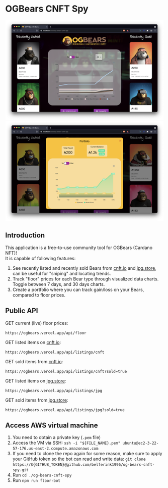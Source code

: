 # OGBears CNFT Spy

<img src='./docs/preview.png' />

<img src='./docs/preview_portfolio.png' />

## Introduction

This application is a free-to-use community tool for OGBears (Cardano NFT)!<br />
It is capable of following features:

1. See recently listed and recently sold Bears from [cnft.io](https://cnft.io) and [jpg.store](https://jpg.store), can be useful for "sniping" and locating trends.
2. Track "floor" prices for each Bear type through visualized data charts. Toggle between 7 days, and 30 days charts.
3. Create a portfolio where you can track gain/loss on your Bears, compared to floor prices.

## Public API

GET current (live) floor prices:
```
https://ogbears.vercel.app/api/floor
```

GET listed items on [cnft.io](https://cnft.io):
```
https://ogbears.vercel.app/api/listings/cnft
```

GET sold items from [cnft.io](https://cnft.io):
```
https://ogbears.vercel.app/api/listings/cnft?sold=true
```

GET listed items on [jpg.store](https://jpg.store):
```
https://ogbears.vercel.app/api/listings/jpg
```

GET sold items from [jpg.store](https://jpg.store):
```
https://ogbears.vercel.app/api/listings/jpg?sold=true
```

## Access AWS virtual machine

1. You need to obtain a private key (`.pem` file)
2. Access the VM via SSH: `ssh -i "${FILE_NAME}.pem" ubuntu@ec2-3-22-57-176.us-east-2.compute.amazonaws.com`
3. If you need to clone the repo again for some reason, make sure to apply your GitHub token so the bot can read and write data: `git clone https://${GITHUB_TOKEN}@github.com/belferink1996/og-bears-cnft-spy.git`
4. Run `cd ./og-bears-cnft-spy`
5. Run `npm run floor-bot`

